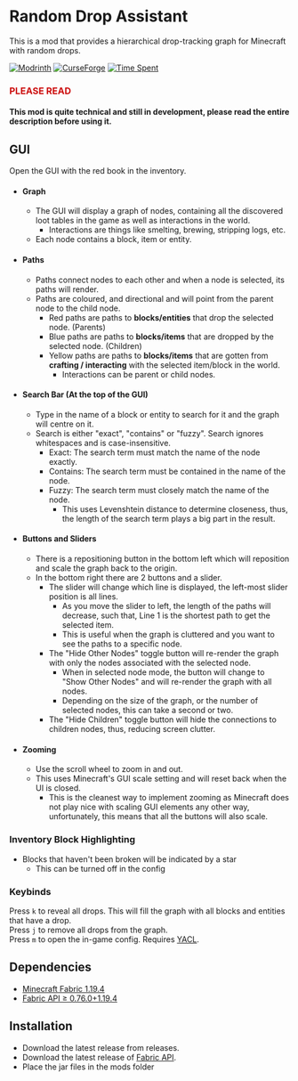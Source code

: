 # Random Drop Assistant

This is a mod that provides a hierarchical drop-tracking graph for Minecraft with random drops.

[![Modrinth](https://img.shields.io/modrinth/dt/random-assistant?color=00AF5C&label=downloads&logo=modrinth)](https://modrinth.com/mod/random-assistant)
[![CurseForge](https://cf.way2muchnoise.eu/full_828527_downloads.svg)](https://curseforge.com/minecraft/mc-mods/random-assistant)
[![Time Spent](https://wakatime.com/badge/user/d3cfc009-c727-4c07-bf46-94032e69d457/project/87bd5b80-7bb8-45de-a574-cc6f38f8fff3.svg)]()

### <span style="color:#CC1010">PLEASE READ</span>
#### This mod is quite technical and still in development, please read the entire description before using it.

## GUI

Open the GUI with the red book in the inventory. 
- #### Graph
  - The GUI will display a graph of nodes, containing all the discovered loot tables in the game as well as interactions in the world.
    - Interactions are things like smelting, brewing, stripping logs, etc.
  - Each node contains a block, item or entity.
- #### Paths
  - Paths connect nodes to each other and when a node is selected, its paths will render.
  - Paths are coloured, and directional and will point from the parent node to the child node.
    - Red paths are paths to **blocks/entities** that drop the selected node. (Parents)
    - Blue paths are paths to **blocks/items** that are dropped by the selected node. (Children)
    - Yellow paths are paths to **blocks/items** that are gotten from **crafting / interacting** with the selected item/block in the world.
      - Interactions can be parent or child nodes.
- #### Search Bar (At the top of the GUI) 
  - Type in the name of a block or entity to search for it and the graph will centre on it.
  - Search is either "exact", "contains" or "fuzzy". Search ignores whitespaces and is case-insensitive.
    - Exact: The search term must match the name of the node exactly.
    - Contains: The search term must be contained in the name of the node.
    - Fuzzy: The search term must closely match the name of the node.
      - This uses Levenshtein distance to determine closeness, thus, the length of the search term plays a big part in the result.
- #### Buttons and Sliders
  - There is a repositioning button in the bottom left which will reposition and scale the graph back to the origin.
  - In the bottom right there are 2 buttons and a slider.
    - The slider will change which line is displayed, the left-most slider position is all lines.
      - As you move the slider to left, the length of the paths will decrease, such that, Line 1 is the shortest path to get the selected item.
      - This is useful when the graph is cluttered and you want to see the paths to a specific node.
    - The "Hide Other Nodes" toggle button will re-render the graph with only the nodes associated with the selected node.
      - When in selected node mode, the button will change to "Show Other Nodes" and will re-render the graph with all nodes.
      - Depending on the size of the graph, or the number of selected nodes, this can take a second or two.
    - The "Hide Children" toggle button will hide the connections to children nodes, thus, reducing screen clutter.
- #### Zooming
  - Use the scroll wheel to zoom in and out.
  - This uses Minecraft's GUI scale setting and will reset back when the UI is closed.
    - This is the cleanest way to implement zooming as Minecraft does not play nice with scaling GUI elements any other way, unfortunately, this means that all the buttons will also scale.


### Inventory Block Highlighting
- Blocks that haven't been broken will be indicated by a star
  - This can be turned off in the config


### Keybinds
Press `k` to reveal all drops. This will fill the graph with all blocks and entities that have a drop.<br>
Press `j` to remove all drops from the graph.<br>
Press `m` to open the in-game config. Requires [YACL](https://www.curseforge.com/minecraft/mc-mods/yacl).

## Dependencies
- [Minecraft Fabric 1.19.4](https://fabricmc.net/)
- [Fabric API ≥ 0.76.0+1.19.4](https://www.curseforge.com/minecraft/mc-mods/fabric-api)

## Installation
- Download the latest release from releases.
- Download the latest release of [Fabric API](https://www.curseforge.com/minecraft/mc-mods/fabric-api).
- Place the jar files in the mods folder
